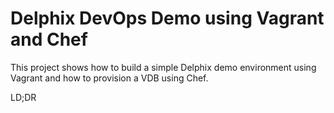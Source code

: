 # Delphix DevOps Demo using Vagrant and Chef

This project shows how to build a simple Delphix demo environment using Vagrant and how to provision a VDB using Chef.

LD;DR
